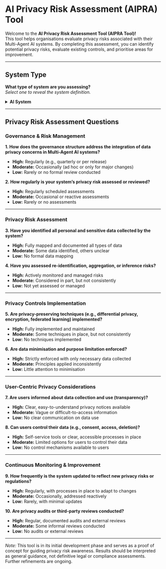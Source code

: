 # AI Privacy Risk Assessment (AIPRA) Tool

Welcome to the **AI Privacy Risk Assessment Tool (AIPRA Tool)!**  
This tool helps organisations evaluate privacy risks associated with their Multi-Agent AI systems. By completing this assessment, you can identify potential privacy risks, evaluate existing controls, and prioritise areas for improvement.

---

## System Type

**What type of system are you assessing?**  
_Select one to reveal the system definition._

<details>
  <summary><strong>AI System</strong></summary>
  
  AI refers to the simulation of human intelligence processes by machines, particularly systems capable of learning, reasoning, and decision-making (Billiris et al. 2024; Lee et al. 2024).
</details>

---

## Privacy Risk Assessment Questions

### Governance & Risk Management

**1. How does the governance structure address the integration of data privacy concerns in Multi-Agent AI systems?**

-   **High:** Regularly (e.g., quarterly or per release)
-   **Moderate:** Occasionally (ad hoc or only for major changes)
-   **Low:** Rarely or no formal review conducted

**2. How regularly is your system’s privacy risk assessed or reviewed?**

-   **High:** Regularly scheduled assessments
-   **Moderate:** Occasional or reactive assessments
-   **Low:** Rarely or no assessments

---

### Privacy Risk Assessment

**3. Have you identified all personal and sensitive data collected by the system?**

-   **High:** Fully mapped and documented all types of data
-   **Moderate:** Some data identified, others unclear
-   **Low:** No formal data mapping

**4. Have you assessed re-identification, aggregation, or inference risks?**

-   **High:** Actively monitored and managed risks
-   **Moderate:** Considered in part, but not consistently
-   **Low:** Not yet assessed or managed

---

### Privacy Controls Implementation

**5. Are privacy-preserving techniques (e.g., differential privacy, encryption, federated learning) implemented?**

-   **High:** Fully implemented and maintained
-   **Moderate:** Some techniques in place, but not consistently
-   **Low:** No techniques implemented

**6. Are data minimisation and purpose limitation enforced?**

-   **High:** Strictly enforced with only necessary data collected
-   **Moderate:** Principles applied inconsistently
-   **Low:** Little attention to minimisation

---

### User-Centric Privacy Considerations

**7. Are users informed about data collection and use (transparency)?**

-   **High:** Clear, easy-to-understand privacy notices available
-   **Moderate:** Vague or difficult-to-access information
-   **Low:** No clear communication on data use

**8. Can users control their data (e.g., consent, access, deletion)?**

-   **High:** Self-service tools or clear, accessible processes in place
-   **Moderate:** Limited options for users to control their data
-   **Low:** No control mechanisms available to users

---

### Continuous Monitoring & Improvement

**9. How frequently is the system updated to reflect new privacy risks or regulations?**

-   **High:** Regularly, with processes in place to adapt to changes
-   **Moderate:** Occasionally, addressed reactively
-   **Low:** Rarely, with minimal updates

**10. Are privacy audits or third-party reviews conducted?**

-   **High:** Regular, documented audits and external reviews
-   **Moderate:** Some informal reviews conducted
-   **Low:** No audits or external reviews

---

_Note:_ This tool is in its initial development phase and serves as a proof of concept for guiding privacy risk awareness. Results should be interpreted as general guidance, not definitive legal or compliance assessments. Further refinements are ongoing.
